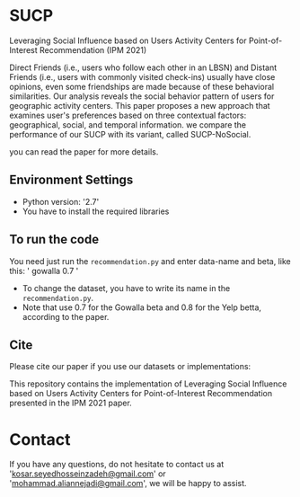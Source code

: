 # SUCP
Leveraging Social Influence based on Users Activity Centers for Point-of-Interest Recommendation (IPM 2021)


Direct Friends (i.e., users who follow each other in an LBSN) and Distant Friends (i.e., users with commonly visited check-ins) usually have close opinions, even some friendships are made because of these behavioral similarities. Our analysis reveals the social behavior pattern of users for geographic activity centers. This paper proposes a new approach that examines user's preferences based on three contextual factors: geographical, social, and temporal information. we compare the performance of our SUCP with its variant, called SUCP-NoSocial. 

you can read the paper for more details.

## Environment Settings
- Python version:  '2.7'
- You have to install the required libraries

## To run the code
You need just run the `recommendation.py` and enter data-name and beta, like this: ' gowalla 0.7 '

- To change the dataset, you have to write its name in the `recommendation.py`.
- Note that use 0.7 for the Gowalla beta and 0.8 for the Yelp betta, according to the paper.

## Cite
Please cite our paper if you use our datasets or implementations:


This repository contains the implementation of Leveraging Social Influence based on Users Activity Centers for Point-of-Interest Recommendation presented in the IPM 2021 paper. 

# Contact
If you have any questions, do not hesitate to contact us at 'kosar.seyedhosseinzadeh@gmail.com' or   'mohammad.aliannejadi@gmail.com', we will be happy to assist.

